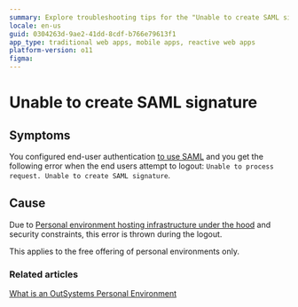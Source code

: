 ```yaml
---
summary: Explore troubleshooting tips for the "Unable to create SAML signature" error in OutSystems 11 (O11) during user logout.
locale: en-us
guid: 0304263d-9ae2-41dd-8cdf-b766e79613f1
app_type: traditional web apps, mobile apps, reactive web apps
platform-version: o11
figma:
---
```


# Unable to create SAML signature

## Symptoms

You configured end-user authentication [to use SAML](https://success.outsystems.com/documentation/11/developing_an_application/secure_the_application/end_users/end_users_authentication/configure_saml_2.0_authentication/) and you get the following error when the end users attempt to logout: ``Unable to process request. Unable to create SAML signature``.

## Cause

Due to [Personal environment hosting infrastructure under the hood](https://success.outsystems.com/support/licensing/personal_environment_hosting_infrastructure_under_the_hood/) and security constraints, this error is thrown during the logout.

<div class="info" markdown="1">

This applies to the free offering of personal environments only.

</div>

### Related articles
[What is an OutSystems Personal Environment](../../licensing/whats-a-personal.md)
